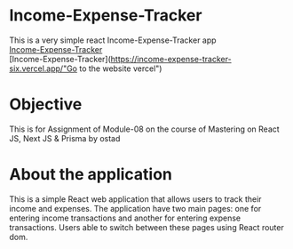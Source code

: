 # Income-Expense-Tracker

This is a very simple react Income-Expense-Tracker app <br>
[Income-Expense-Tracker](https://rasel22-income-expense-tracker.netlify.app// "Go to the website netlify") <br>
[Income-Expense-Tracker](https://income-expense-tracker-six.vercel.app/"Go to the website vercel")

# Objective
This is for Assignment of Module-08 on the course of Mastering on React JS, Next JS & Prisma by ostad

# About the application
This is a simple React web application that allows users to track their income and expenses. The application have two main pages: one for entering income transactions and another for entering expense transactions. Users able to switch between these pages using React router dom.
